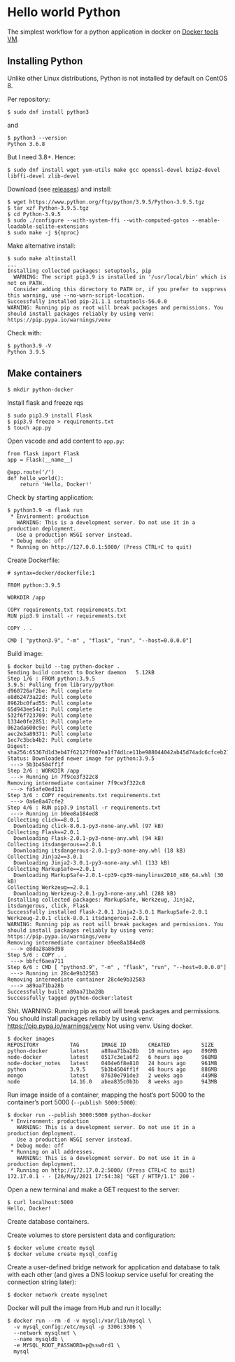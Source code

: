 # Hello world Python

The simplest workflow for a python application in docker on [Docker tools VM](../kvm/Docker-tools.md).

## Installing Python

Unlike other Linux distributions, Python is not installed by default on CentOS 8.

Per repository:

    $ sudo dnf install python3

and

    $ python3 --version
    Python 3.6.8

But I need 3.8+. Hence:

    $ sudo dnf install wget yum-utils make gcc openssl-devel bzip2-devel libffi-devel zlib-devel
    
Download (see [releases](https://www.python.org/ftp/python/)) and install:

    $ wget https://www.python.org/ftp/python/3.9.5/Python-3.9.5.tgz
    $ tar xzf Python-3.9.5.tgz
    $ cd Python-3.9.5
    $ sudo ./configure --with-system-ffi --with-computed-gotos --enable-loadable-sqlite-extensions
    $ sudo make -j ${nproc}
    
Make alternative install:

    $ sudo make altinstall
    ...
    Installing collected packages: setuptools, pip
      WARNING: The script pip3.9 is installed in '/usr/local/bin' which is not on PATH.
      Consider adding this directory to PATH or, if you prefer to suppress this warning, use --no-warn-script-location.
    Successfully installed pip-21.1.1 setuptools-56.0.0
    WARNING: Running pip as root will break packages and permissions. You should install packages reliably by using venv: https://pip.pypa.io/warnings/venv
    
Check with:

    $ python3.9 -V 
    Python 3.9.5

## Make containers

    $ mkdir python-docker
    
Install flask and freeze rqs

    $ sudo pip3.9 install Flask
    $ pip3.9 freeze > requirements.txt
    $ touch app.py
    
Open vscode and add content to `app.py`:

    from flask import Flask
    app = Flask(__name__)

    @app.route('/')
    def hello_world():
        return 'Hello, Docker!'
        
Check by starting application:

    $ python3.9 -m flask run
     * Environment: production
       WARNING: This is a development server. Do not use it in a production deployment.
       Use a production WSGI server instead.
     * Debug mode: off
     * Running on http://127.0.0.1:5000/ (Press CTRL+C to quit)

Create Dockerfile:
     
    # syntax=docker/dockerfile:1

    FROM python:3.9.5

    WORKDIR /app

    COPY requirements.txt requirements.txt
    RUN pip3.9 install -r requirements.txt

    COPY . .

    CMD [ "python3.9", "-m" , "flask", "run", "--host=0.0.0.0"]

Build image:

    $ docker build --tag python-docker .
    Sending build context to Docker daemon   5.12kB
    Step 1/6 : FROM python:3.9.5
    3.9.5: Pulling from library/python
    d960726af2be: Pull complete 
    e8d62473a22d: Pull complete 
    8962bc0fad55: Pull complete 
    65d943ee54c1: Pull complete 
    532f6f723709: Pull complete 
    1334e0fe2851: Pull complete 
    062ada600c9e: Pull complete 
    aec2e3a89371: Pull complete 
    1ec7c3bcb4b2: Pull complete 
    Digest: sha256:65367d1d3eb47f62127f007ea1f74d1ce11be988044042ab45d74adc6cfceb21
    Status: Downloaded newer image for python:3.9.5
     ---> 5b3b4504ff1f
    Step 2/6 : WORKDIR /app
     ---> Running in 7f9ce3f322c8
    Removing intermediate container 7f9ce3f322c8
     ---> fa5afe0ed131
    Step 3/6 : COPY requirements.txt requirements.txt
     ---> 0a6e8a47cfe2
    Step 4/6 : RUN pip3.9 install -r requirements.txt
     ---> Running in b9ee8a184ed8
    Collecting click==8.0.1
      Downloading click-8.0.1-py3-none-any.whl (97 kB)
    Collecting Flask==2.0.1
      Downloading Flask-2.0.1-py3-none-any.whl (94 kB)
    Collecting itsdangerous==2.0.1
      Downloading itsdangerous-2.0.1-py3-none-any.whl (18 kB)
    Collecting Jinja2==3.0.1
      Downloading Jinja2-3.0.1-py3-none-any.whl (133 kB)
    Collecting MarkupSafe==2.0.1
      Downloading MarkupSafe-2.0.1-cp39-cp39-manylinux2010_x86_64.whl (30 kB)
    Collecting Werkzeug==2.0.1
      Downloading Werkzeug-2.0.1-py3-none-any.whl (288 kB)
    Installing collected packages: MarkupSafe, Werkzeug, Jinja2, itsdangerous, click, Flask
    Successfully installed Flask-2.0.1 Jinja2-3.0.1 MarkupSafe-2.0.1 Werkzeug-2.0.1 click-8.0.1 itsdangerous-2.0.1
    WARNING: Running pip as root will break packages and permissions. You should install packages reliably by using venv: https://pip.pypa.io/warnings/venv
    Removing intermediate container b9ee8a184ed8
     ---> e8da28a86d98
    Step 5/6 : COPY . .
     ---> bbfcf6aea711
    Step 6/6 : CMD [ "python3.9", "-m" , "flask", "run", "--host=0.0.0.0"]
     ---> Running in 28c4e9b32583
    Removing intermediate container 28c4e9b32583
     ---> a89aa71ba28b
    Successfully built a89aa71ba28b
    Successfully tagged python-docker:latest
    
Shit. WARNING: Running pip as root will break packages and permissions. You should install packages reliably by using venv: https://pip.pypa.io/warnings/venv
Not using venv. Using docker.

    $ docker images
    REPOSITORY          TAG       IMAGE ID       CREATED          SIZE
    python-docker       latest    a89aa71ba28b   10 minutes ago   896MB
    node-docker         latest    0517c3e1a6f2   6 hours ago      968MB
    node-docker_notes   latest    0404e6f8e810   24 hours ago     961MB
    python              3.9.5     5b3b4504ff1f   46 hours ago     886MB
    mongo               latest    07630e791de3   2 weeks ago      449MB
    node                14.16.0   abea835c0b3b   8 weeks ago      943MB
    
Run image inside of a container, mapping the host’s port 5000 to the container’s port 5000 (`--publish 5000:5000`):

    $ docker run --publish 5000:5000 python-docker
     * Environment: production
       WARNING: This is a development server. Do not use it in a production deployment.
       Use a production WSGI server instead.
     * Debug mode: off
     * Running on all addresses.
       WARNING: This is a development server. Do not use it in a production deployment.
     * Running on http://172.17.0.2:5000/ (Press CTRL+C to quit)
    172.17.0.1 - - [26/May/2021 17:54:38] "GET / HTTP/1.1" 200 -
    
Open a new terminal and make a GET request to the server:

    $ curl localhost:5000
    Hello, Docker!
    
Create database containers.

Create volumes to store persistent data and configuration:
    
    $ docker volume create mysql
    $ docker volume create mysql_config
    
Create a user-defined bridge network for application and database to talk with each other (and gives a DNS lookup service useful for creating the connection string later):

    $ docker network create mysqlnet
    
Docker will pull the image from Hub and run it locally:

    $ docker run --rm -d -v mysql:/var/lib/mysql \
      -v mysql_config:/etc/mysql -p 3306:3306 \
      --network mysqlnet \
      --name mysqldb \
      -e MYSQL_ROOT_PASSWORD=p@ssw0rd1 \
      mysql
